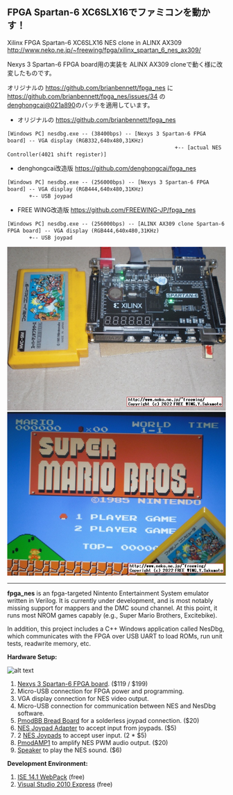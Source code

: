 ## FPGA Spartan-6 XC6SLX16でファミコンを動かす！
Xilinx FPGA Spartan-6 XC6SLX16 NES clone in ALINX AX309  
http://www.neko.ne.jp/~freewing/fpga/xilinx_spartan_6_nes_ax309/

Nexys 3 Spartan-6 FPGA board用の実装を ALINX AX309 cloneで動く様に改変したものです。  

オリジナルの https://github.com/brianbennett/fpga_nes に https://github.com/brianbennett/fpga_nes/issues/34 の[denghongcai@021a890](https://github.com/denghongcai/fpga_nes/commit/021a890721ca7dfa8bf397dcce3d0221d1f0095a)のパッチを適用しています。

* オリジナルの https://github.com/brianbennett/fpga_nes
```
[Windows PC] nesdbg.exe -- (38400bps) -- [Nexys 3 Spartan-6 FPGA board] -- VGA display (RGB332,640x480,31KHz)
                                                      +-- [actual NES Controller(4021 shift register)]  
```
* denghongcai改造版 https://github.com/denghongcai/fpga_nes
```
[Windows PC] nesdbg.exe -- (256000bps) -- [Nexys 3 Spartan-6 FPGA board] -- VGA display (RGB444,640x480,31KHz)  
       +-- USB joypad
```
* FREE WING改造版 https://github.com/FREEWING-JP/fpga_nes
```
[Windows PC] nesdbg.exe -- (256000bps) -- [ALINX AX309 clone Spartan-6 FPGA board] -- VGA display (RGB444,640x480,31KHz)
       +-- USB joypad
```
![pic 1](https://raw.githubusercontent.com/FREEWING-JP/fpga_nes/master/assets/xilinx_spartan_6_nes_ax309_1.jpg)  
![pic 2](https://raw.githubusercontent.com/FREEWING-JP/fpga_nes/master/assets/xilinx_spartan_6_nes_ax309_2.jpg)

---
**fpga_nes** is an fpga-targeted Nintento Entertainment System emulator written in Verilog.  It is currently under development, and is most notably missing support for mappers and the DMC sound channel.  At this point, it runs most NROM games capably (e.g., Super Mario Brothers, Excitebike).

In addition, this project includes a C++ Windows application called NesDbg, which communicates with the FPGA over USB UART to load ROMs, run unit tests, readwrite memory, etc.

**Hardware Setup:**

![alt text](http://1.bp.blogspot.com/-BfVh-h9vj14/T-9pofsWmEI/AAAAAAAAAG8/kW62NiNQTsE/s320/setup.jpg "Title")

1. [Nexys 3 Spartan-6 FPGA board](http://www.digilentinc.com/Products/Detail.cfm?NavPath=2,400,897&Prod=NEXYS3). ($119 / $199)
2. Micro-USB connection for FPGA power and programming.
3. VGA display connection for NES video output.
4. Micro-USB connection for communication between NES and NesDbg software.
5. [PmodBB Bread Board](http://www.digilentinc.com/Products/Detail.cfm?NavPath=2,401,471&Prod=PMOD-BB) for a solderless joypad connection.  ($20)
6. [NES Joypad Adapter](http://www.parallax.com/StoreSearchResults/tabid/768/txtSearch/nes/List/0/SortField/4/ProductID/613/Default.aspx) to accept input from joypads.  ($5)
7. 2 [NES Joypads](http://www.parallax.com/Store/Accessories/Hardware/tabid/162/txtSearch/nes/List/0/SortField/4/ProductID/528/Default.aspx) to accept user input.  (2 * $5)
8. [PmodAMP1](http://www.digilentinc.com/Products/Detail.cfm?Prod=PMOD-AMP1) to amplify NES PWM audio output.  ($20)
9. [Speaker](http://www.digilentinc.com/Products/Catalog.cfm?NavPath=2,393&Cat=3) to play the NES sound.  ($6)


**Development Environment:**

1. [ISE 14.1 WebPack](http://www.xilinx.com/support/download/index.htm) (free)
2. [Visual Studio 2010 Express](http://www.microsoft.com/visualstudio/en-us/products/2010-editions/visual-cpp-express) (free)
